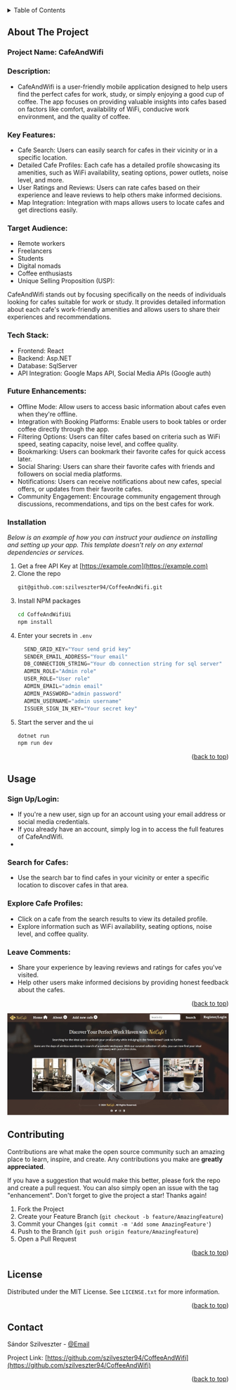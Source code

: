 <a name="readme-top"></a>

<!-- PROJECT SHIELDS -->
<!--
*** I'm using markdown "reference style" links for readability.
-->

<!-- TABLE OF CONTENTS -->
<details>
  <summary>Table of Contents</summary>
  <ol>
    <li>
      <a href="#about-the-project">About The Project</a>
      <ul>
        <li><a href="#installation">Installation</a></li>
      </ul>
    </li>
    <li><a href="#usage">Usage</a></li>
    <li><a href="#contributing">Contributing</a></li>
    <li><a href="#license">License</a></li>
    <li><a href="#contact">Contact</a></li>

  </ol>
</details>



<!-- ABOUT THE PROJECT -->
## About The Project

### Project Name: CafeAndWifi

### Description:
- CafeAndWifi is a user-friendly mobile application designed to help users find the perfect cafes for work, study, or simply enjoying a good cup of coffee. The app focuses on providing valuable insights into cafes based on factors like comfort, availability of WiFi, conducive work environment, and the quality of coffee.

### Key Features:

- Cafe Search: Users can easily search for cafes in their vicinity or in a specific location.
- Detailed Cafe Profiles: Each cafe has a detailed profile showcasing its amenities, such as WiFi availability, seating options, power outlets, noise level, and more.
- User Ratings and Reviews: Users can rate cafes based on their experience and leave reviews to help others make informed decisions.
- Map Integration: Integration with maps allows users to locate cafes and get directions easily.
  
### Target Audience:

- Remote workers
- Freelancers
- Students
- Digital nomads
- Coffee enthusiasts
- Unique Selling Proposition (USP):

CafeAndWifi stands out by focusing specifically on the needs of individuals looking for cafes suitable for work or study. It provides detailed information about each cafe's work-friendly amenities and allows users to share their experiences and recommendations.

### Tech Stack:

- Frontend: React
- Backend: Asp.NET
- Database: SqlServer
- API Integration: Google Maps API, Social Media APIs (Google auth)

### Future Enhancements:

- Offline Mode: Allow users to access basic information about cafes even when they're offline.
- Integration with Booking Platforms: Enable users to book tables or order coffee directly through the app.
- Filtering Options: Users can filter cafes based on criteria such as WiFi speed, seating capacity, noise level, and coffee quality.
- Bookmarking: Users can bookmark their favorite cafes for quick access later.
- Social Sharing: Users can share their favorite cafes with friends and followers on social media platforms.
- Notifications: Users can receive notifications about new cafes, special offers, or updates from their favorite cafes.
- Community Engagement: Encourage community engagement through discussions, recommendations, and tips on the best cafes for work.


### Installation

_Below is an example of how you can instruct your audience on installing and setting up your app. This template doesn't rely on any external dependencies or services._

1. Get a free API Key at [https://example.com](https://example.com)
2. Clone the repo
   ```sh
   git@github.com:szilveszter94/CoffeeAndWifi.git
   ```
3. Install NPM packages
   ```sh
   cd CoffeAndWifiUi
   npm install
   ```
4. Enter your secrets in `.env`
   ```js
     SEND_GRID_KEY="Your send grid key"
     SENDER_EMAIL_ADDRESS="Your email"
     DB_CONNECTION_STRING="Your db connection string for sql server"
     ADMIN_ROLE="Admin role"
     USER_ROLE="User role"
     ADMIN_EMAIL="admin email"
     ADMIN_PASSWORD="admin password"
     ADMIN_USERNAME="admin username"
     ISSUER_SIGN_IN_KEY="Your secret key"
   ```
5. Start the server and the ui
   ```sh
   dotnet run
   npm run dev
   ```

<p align="right">(<a href="#readme-top">back to top</a>)</p>



<!-- USAGE EXAMPLES -->
## Usage

### Sign Up/Login:

- If you're a new user, sign up for an account using your email address or social media credentials.
- If you already have an account, simply log in to access the full features of CafeAndWifi.
- 
### Search for Cafes:

- Use the search bar to find cafes in your vicinity or enter a specific location to discover cafes in that area.
  
### Explore Cafe Profiles:

- Click on a cafe from the search results to view its detailed profile.
- Explore information such as WiFi availability, seating options, noise level, and coffee quality.

### Leave Comments:

- Share your experience by leaving reviews and ratings for cafes you've visited.
- Help other users make informed decisions by providing honest feedback about the cafes.

<p align="right">(<a href="#readme-top">back to top</a>)</p>

![Screenshot](https://github.com/szilveszter94/CoffeeAndWifi/blob/main/screenshot.jpg)

<!-- CONTRIBUTING -->
## Contributing

Contributions are what make the open source community such an amazing place to learn, inspire, and create. Any contributions you make are **greatly appreciated**.

If you have a suggestion that would make this better, please fork the repo and create a pull request. You can also simply open an issue with the tag "enhancement".
Don't forget to give the project a star! Thanks again!

1. Fork the Project
2. Create your Feature Branch (`git checkout -b feature/AmazingFeature`)
3. Commit your Changes (`git commit -m 'Add some AmazingFeature'`)
4. Push to the Branch (`git push origin feature/AmazingFeature`)
5. Open a Pull Request

<p align="right">(<a href="#readme-top">back to top</a>)</p>



<!-- LICENSE -->
## License

Distributed under the MIT License. See `LICENSE.txt` for more information.

<p align="right">(<a href="#readme-top">back to top</a>)</p>



<!-- CONTACT -->
## Contact

Sándor Szilveszter - [@Email](s.szilveszter1994@gmail.com)

Project Link: [https://github.com/szilveszter94/CoffeeAndWifi](https://github.com/szilveszter94/CoffeeAndWifi)

<p align="right">(<a href="#readme-top">back to top</a>)</p>
